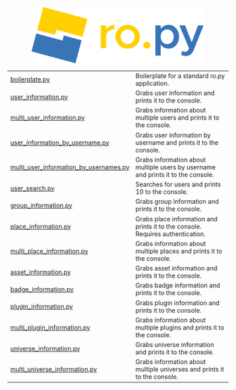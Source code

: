 <p align="center" width="100%">
    <img src="/resources/textlogo.svg" alt="ro.py" height="128em" />
    <br>
</p>

<div align="center">
    <table>
        <tr>
            <td>
                <a href="./boilerplate.py">boilerplate.py</a>
            </td>
            <td>Boilerplate for a standard ro.py application.</td>
        </tr>
        <tr>
            <td>
                <a href="./user_information.py">user_information.py</a>
            </td>
            <td>Grabs user information and prints it to the console.</td>
        </tr>
        <tr>
            <td>
                <a href="./multi_user_information.py">multi_user_information.py</a>
            </td>
            <td>Grabs information about multiple users and prints it to the console.</td>
        </tr>
        <tr>
            <td>
                <a href="./user_information_by_username.py">user_information_by_username.py</a>
            </td>
            <td>Grabs user information by username and prints it to the console.</td>
        </tr>
        <tr>
            <td>
                <a href="./multi_user_information_by_usernames.py">multi_user_information_by_usernames.py</a>
            </td>
            <td>Grabs information about multiple users by username and prints it to the console.</td>
        </tr>
        <tr>
            <td>
                <a href="./user_search.py">user_search.py</a>
            </td>
            <td>Searches for users and prints 10 to the console.</td>
        </tr>
        <tr>
            <td>
                <a href="./group_information.py">group_information.py</a>
            </td>
            <td>Grabs group information and prints it to the console.</td>
        </tr>
        <tr>
            <td>
                <a href="./place_information.py">place_information.py</a>
            </td>
            <td>Grabs place information and prints it to the console. Requires authentication.</td>
        </tr>
        <tr>
            <td>
                <a href="./multi_place_information.py">multi_place_information.py</a>
            </td>
            <td>Grabs information about multiple places and prints it to the console.</td>
        </tr>
        <tr>
            <td>
                <a href="./asset_information.py">asset_information.py</a>
            </td>
            <td>Grabs asset information and prints it to the console.</td>
        </tr>
        <tr>
            <td>
                <a href="./badge_information.py">badge_information.py</a>
            </td>
            <td>Grabs badge information and prints it to the console.</td>
        </tr>
        <tr>
            <td>
                <a href="./plugin_information.py">plugin_information.py</a>
            </td>
            <td>Grabs plugin information and prints it to the console.</td>
        </tr>
        <tr>
            <td>
                <a href="./multi_plugin_information.py">multi_plugin_information.py</a>
            </td>
            <td>Grabs information about multiple plugins and prints it to the console.</td>
        </tr>
        <tr>
            <td>
                <a href="./universe_information.py">universe_information.py</a>
            </td>
            <td>Grabs universe information and prints it to the console.</td>
        </tr>
        <tr>
            <td>
                <a href="./multi_universe_information.py">multi_universe_information.py</a>
            </td>
            <td>Grabs information about multiple universes and prints it to the console.</td>
        </tr>
    </table>
</div>
